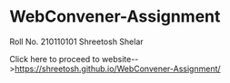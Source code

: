 # WebConvener-Assignment
Roll No. 210110101
Shreetosh Shelar





Click here to proceed to website-->https://shreetosh.github.io/WebConvener-Assignment/
